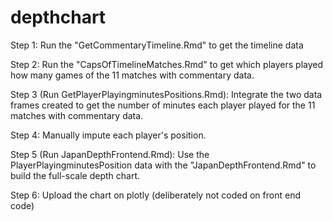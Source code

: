 # depthchart

Step 1: Run the "GetCommentaryTimeline.Rmd" to get the timeline data

Step 2: Run the "CapsOfTimelineMatches.Rmd" to get which players played how many games of the 11 matches with commentary data.

Step 3 (Run GetPlayerPlayingminutesPositions.Rmd): Integrate the two data frames created to get the number of minutes each player played for the 11 matches with commentary data.

Step 4: Manually impute each player's position.

Step 5 (Run JapanDepthFrontend.Rmd): Use the PlayerPlayingminutesPosition data with the "JapanDepthFrontend.Rmd" to build the full-scale depth chart.

Step 6: Upload the chart on plotly (deliberately not coded on front end code)
